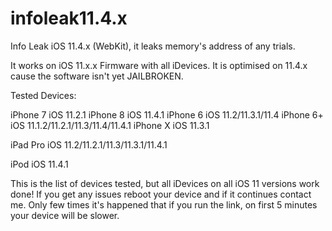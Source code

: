 # infoleak11.4.x
Info Leak iOS 11.4.x (WebKit), it leaks memory's address of any trials. 

It works on iOS 11.x.x Firmware with all iDevices. It is optimised on 11.4.x cause the software isn't yet JAILBROKEN.

Tested Devices:

iPhone 7    iOS 11.2.1
iPhone 8    iOS 11.4.1
iPhone 6    iOS 11.2/11.3.1/11.4
iPhone 6+   iOS 11.1.2/11.2.1/11.3/11.4/11.4.1
iPhone X    iOS 11.3.1

iPad Pro    iOS 11.2/11.2.1/11.3/11.3.1/11.4.1

iPod        iOS 11.4.1


This is the list of devices tested, but all iDevices on all iOS 11 versions work done!
If you get any issues reboot your device and if it continues contact me.
Only few times it's happened that if you run the link, on first 5 minutes your device will be slower.
